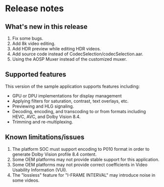 # Release notes

## What's new in this release

1. Fix some bugs.
2. Add 8k video editing.
3. Add HDR preview while editing HDR videos.
4. Add source code instead of CodecSelection/codecSelection.aar.
5. Using the AOSP Muxer instead of the customized muxer.

## Supported features

This version of the sample application supports features including:

- GPU or DPU implementations for display management
- Applying filters for saturation, contrast, text overlays, etc.
- Previewing and HLG signaling.
- Decoding, encoding, and transcoding to or from formats including HEVC, AVC, and Dolby Vision 8.4.
- Trimming and re-multiplexing.

## Known limitations/issues

1. The platform SOC must support encoding to P010 format in order to generate Dolby Vision profile 8.4 content.
2. Some OEM platforms may not provide stable support for this application.
3. Some OEM platforms may not provide correct coefficients in Video Usability Information (VUI).
4. The "lossless" feature for "I-FRAME INTERVAL" may introduce noise in some videos.
